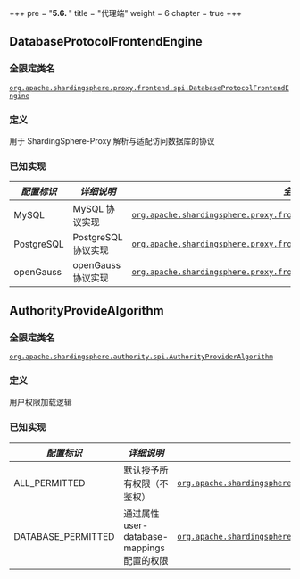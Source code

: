 +++
pre = "<b>5.6. </b>"
title = "代理端"
weight = 6
chapter = true
+++

## DatabaseProtocolFrontendEngine

### 全限定类名

[`org.apache.shardingsphere.proxy.frontend.spi.DatabaseProtocolFrontendEngine`](https://github.com/apache/shardingsphere/blob/master/proxy/frontend/spi/src/main/java/org/apache/shardingsphere/proxy/frontend/spi/DatabaseProtocolFrontendEngine.java)

### 定义

用于 ShardingSphere-Proxy 解析与适配访问数据库的协议

### 已知实现

| *配置标识*   | *详细说明*          | *全限定类名* |
| ---------- | ------------------ | ---------- |
| MySQL      | MySQL 协议实现      | [`org.apache.shardingsphere.proxy.frontend.mysql.MySQLFrontendEngine`](https://github.com/apache/shardingsphere/blob/master/proxy/frontend/mysql/src/main/java/org/apache/shardingsphere/proxy/frontend/mysql/MySQLFrontendEngine.java) |
| PostgreSQL | PostgreSQL 协议实现 | [`org.apache.shardingsphere.proxy.frontend.postgresql.PostgreSQLFrontendEngine`](https://github.com/apache/shardingsphere/blob/master/proxy/frontend/postgresql/src/main/java/org/apache/shardingsphere/proxy/frontend/postgresql/PostgreSQLFrontendEngine.java) |
| openGauss  | openGauss 协议实现  | [`org.apache.shardingsphere.proxy.frontend.opengauss.OpenGaussFrontendEngine`](https://github.com/apache/shardingsphere/blob/master/proxy/frontend/opengauss/src/main/java/org/apache/shardingsphere/proxy/frontend/opengauss/OpenGaussFrontendEngine.java) |

## AuthorityProvideAlgorithm

### 全限定类名

[`org.apache.shardingsphere.authority.spi.AuthorityProviderAlgorithm`](https://github.com/apache/shardingsphere/blob/master/kernel/authority/api/src/main/java/org/apache/shardingsphere/authority/spi/AuthorityProviderAlgorithm.java)

### 定义

用户权限加载逻辑

### 已知实现

| *配置标识*          | *详细说明*                                | *全限定类名* |
| ------------------ | --------------------------------------- | ---------- |
| ALL_PERMITTED      | 默认授予所有权限（不鉴权）                   | [`org.apache.shardingsphere.authority.provider.simple.AllPermittedPrivilegesProviderAlgorithm`](https://github.com/apache/shardingsphere/blob/master/kernel/authority/core/src/main/java/org/apache/shardingsphere/authority/provider/simple/AllPermittedPrivilegesProviderAlgorithm.java) |
| DATABASE_PERMITTED | 通过属性 user-database-mappings 配置的权限 | [`org.apache.shardingsphere.authority.provider.database.DatabasePermittedPrivilegesProviderAlgorithm`](https://github.com/apache/shardingsphere/blob/master/kernel/authority/core/src/main/java/org/apache/shardingsphere/authority/provider/database/DatabasePermittedPrivilegesProviderAlgorithm.java) |

